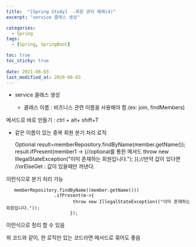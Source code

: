 ```yaml
---
title:  "[Spring Study]  -회원 관리 예제(4)"
excerpt: "service 클래스 생성"

categories:
  - Spring
tags:
  - [Spring, SpringBoot]

toc: true
toc_sticky: true
 
date: 2021-08-03
last_modified_at: 2020-08-03
---
```


- service 클래스 생성
  
  - 클래스 이름 : 비즈니스 관련 이름을 사용해야 함.(ex: join, findMembers)
  
    

메서드로 바로 만들기 : ctrl + alt+ shift+T

- 같은 이름이 있는 중복 회원 분기 처리 로직

    Optional<Member> result=memberRepository.findByName(member.getName());
    result.ifPresent(member1 -> {//optional를 통한 메서드
                throw new IllegalStateException("이미 존재하는 회원입니다.");
            });//만약 값이 있다면
            //orElseGet : 값이 있을때만 꺼낸다.
           

이런식으로 분기 처리 가능

       memberRepository.findByName((member.getName()))
                      .ifPresent(m->{
                             throw new IllegalStateException(("이미 존재하는 회원입니다."));
                            });

이런식으로 정리 할 수 있음

위 코드와 같이, 한 로직만 있는 코드라면 메서드로 묶어도 좋음

​    

